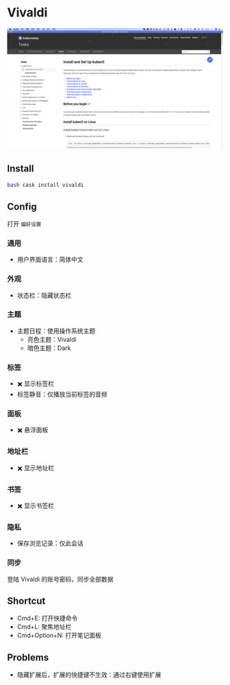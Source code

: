 # Vivaldi

![screenshot](./screenshot.png)

## Install

```sh
bash cask install vivaldi
```

## Config

打开 `偏好设置`

### 通用

* 用户界面语言：简体中文

### 外观

* 状态栏：隐藏状态栏

### 主题

* 主题日程：使用操作系统主题
    * 亮色主题：Vivaldi
    * 暗色主题：Dark

### 标签

* ✖️ 显示标签栏
* 标签静音：仅播放当前标签的音频

### 面板

* ✖️ 悬浮面板

### 地址栏

* ✖️ 显示地址栏

### 书签

* ✖️ 显示书签栏

### 隐私

* 保存浏览记录：仅此会话

### 同步

登陆 Vivaldi 的账号密码，同步全部数据

## Shortcut

* Cmd+E: 打开快捷命令
* Cmd+L: 聚焦地址栏
* Cmd+Option+N: 打开笔记面板

## Problems

* 隐藏扩展后，扩展的快捷键不生效：通过右键使用扩展
